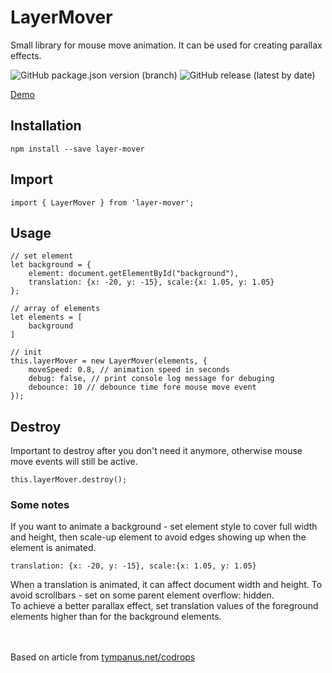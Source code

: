 # LayerMover

Small library for mouse move animation. It can be used for creating parallax effects.

![GitHub package.json version (branch)](https://img.shields.io/github/package-json/v/100janovic/layermover/master)
![GitHub release (latest by date)](https://img.shields.io/github/v/release/100janovic/layermover)

[Demo](https://100janovic.github.io/projects/layermover)

## Installation
```
npm install --save layer-mover
```

## Import
```
import { LayerMover } from 'layer-mover';
```

## Usage

```
// set element
let background = {
    element: document.getElementById("background"), 
    translation: {x: -20, y: -15}, scale:{x: 1.05, y: 1.05}
};

// array of elements
let elements = [ 
    background
]

// init
this.layerMover = new LayerMover(elements, {
    moveSpeed: 0.8, // animation speed in seconds
    debug: false, // print console log message for debuging
    debounce: 10 // debounce time fore mouse move event
});
```

## Destroy

Important to destroy after you don't need it anymore, otherwise mouse move events will still be active.

```
this.layerMover.destroy();
```

### Some notes

If you want to animate a background - set element style to cover full width and height, 
then scale-up element to avoid edges showing up when the element is animated.

```
translation: {x: -20, y: -15}, scale:{x: 1.05, y: 1.05}
```

When a translation is animated, it can affect document width and height. 
To avoid scrollbars - set on some parent element overflow: hidden.
<br/>
To achieve a better parallax effect, set translation values of the foreground elements higher than for the background elements.


<br /><br />
Based on article from [tympanus.net/codrops](https://tympanus.net/codrops/)